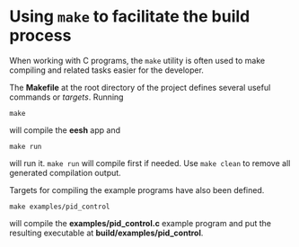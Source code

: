 # Using `make` to facilitate the build process

When working with C programs, the `make` utility is often
used to make compiling and related tasks easier for the developer.

The **Makefile** at the root directory of the project defines
several useful commands or _targets_. Running

```
make
```

will compile the **eesh** app and

```
make run
```

will run it. `make run` will compile first if needed.
Use `make clean` to remove all generated
compilation output.

Targets for compiling the example programs have
also been defined.

```
make examples/pid_control
```

will compile the **examples/pid_control.c** example program
and put the resulting executable at **build/examples/pid_control**.
